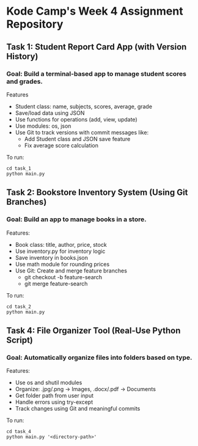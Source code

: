# Kode Camp's Week 4 Assignment Repository

## Task 1: Student Report Card App (with Version History)
### Goal: Build a terminal-based app to manage student scores and grades.

Features
- Student class: name, subjects, scores, average, grade
- Save/load data using JSON
- Use functions for operations (add, view, update)
- Use modules: os, json
- Use Git to track versions with commit messages like:
    * Add Student class and JSON save feature
    * Fix average score calculation

To run:

    cd task_1
    python main.py


## Task 2: Bookstore Inventory System (Using Git Branches)
### Goal: Build an app to manage books in a store.

Features:
- Book class: title, author, price, stock
- Use inventory.py for inventory logic
- Save inventory in books.json
- Use math module for rounding prices
- Use Git: Create and merge feature branches
    * git checkout -b feature-search
    * git merge feature-search

To run:

    cd task_2
    python main.py


## Task 4: File Organizer Tool (Real-Use Python Script)
### Goal: Automatically organize files into folders based on type.

Features:
- Use os and shutil modules
- Organize: .jpg/.png -> Images, .docx/.pdf -> Documents
- Get folder path from user input
- Handle errors using try-except
- Track changes using Git and meaningful commits

To run:

    cd task_4
    python main.py '<directory-path>'